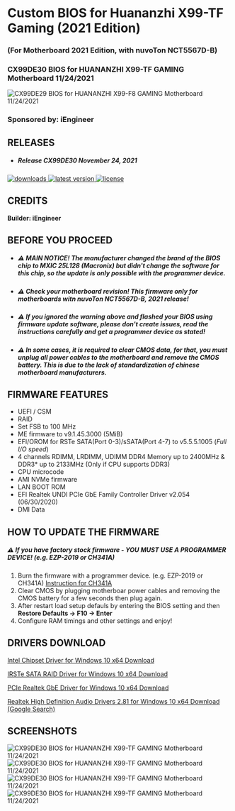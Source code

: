 # Custom BIOS for Huananzhi X99-TF Gaming (2021 Edition)
### (For Motherboard 2021 Edition, with nuvoTon NCT5567D-B)

### CX99DE30 BIOS for HUANANZHI X99-TF GAMING Motherboard 11/24/2021

![CX99DE29 BIOS for HUANANZHI X99-F8 GAMING Motherboard 11/24/2021](https://raw.githubusercontent.com/BIOS-iEngineer/PNG/main/X99TF2021.jpg)

### Sponsored by: iEngineer

## RELEASES
* ##### Release CX99DE30 November 24, 2021

<div align="left">
    <a href="https://github.com/BIOS-iEngineer/HUANANZHI-X99-TF-2021/releases">
        <img src="https://img.shields.io/github/downloads/BIOS-iEngineer/HUANANZHI-X99-TF-2021/total.svg?color=silver&style=for-the-badge&logo=appveyor" alt="downloads"/>
    </a>
    <a href="https://github.com/BIOS-iEngineer/HUANANZHI-X99-TF-2021/releases/latest">
        <img src="https://img.shields.io/github/release/BIOS-iEngineer/HUANANZHI-X99-TF-2021.svg?color=silver&style=for-the-badge&logo=appveyor" alt="latest version"/>
    </a>
    <a href="https://github.com/BIOS-iEngineer/HUANANZHI-X99-TF-2021/blob/master/License">
        <img src="https://img.shields.io/github/license/BIOS-iEngineer/HUANANZHI-X99-TF-2021.svg?style=for-the-badge&logo=appveyor" alt="license"/>
    </a>
</div>

## CREDITS
**Builder: iEngineer**

## BEFORE YOU PROCEED
* ##### ⚠️ MAIN NOTICE! The manufacturer changed the brand of the BIOS chip to MXIC 25L128 (Macronix) but didn't change the software for this chip, so the update is only possible with the programmer device.
* ##### ⚠️ Check your motherboard revision! This firmware only for motherboards witn nuvoTon NCT5567D-B, 2021 release!
* ##### ⚠️ If you ignored the warning above and flashed your BIOS using firmware update software, please don't create issues, read the instructions carefully and get a programmer device as stated!
* ##### ⚠️ In some cases, it is required to clear CMOS data, for that, you must unplug all power cables to the motherboard and remove the CMOS battery. This is due to the lack of standardization of chinese motherboard manufacturers.

## FIRMWARE FEATURES

* UEFI / CSM
* RAID
* Set FSB to 100 MHz
* ME firmware to v9.1.45.3000 (5MiB)
* EFI/OROM for RSTe SATA(Port 0-3)/sSATA(Port 4-7) to v5.5.5.1005 (_Full I/O speed_)
* 4 channels RDIMM, LRDIMM, UDIMM DDR4 Memory up to 2400MHz & DDR3* up to 2133MHz (Only if CPU supports DDR3)
* CPU microcode
* AMI NVMe firmware
* LAN BOOT ROM
* EFI Realtek UNDI PCIe GbE Family Controller Driver v2.054 (06/30/2020)
* DMI Data

## HOW TO UPDATE THE FIRMWARE
##### ⚠️ If you have factory stock firmware - _YOU MUST USE A PROGRAMMER DEVICE!_ (e.g. EZP-2019 or CH341A)

1. Burn the firmware with a programmer device. (e.g. EZP-2019 or CH341A) [Instruction for CH341A](https://www.miyconst.com/Blog/View/2086/ch341a-minimal-usage-guide-how-to-read-and-write-a-motherboard-bios)
2. Clear CMOS by plugging motherboar power cables and removing the CMOS battery for a few seconds then plug again.
3. After restart load setup defauls by entering the BIOS setting and then **Restore Defaults -> F10 -> Enter**
4. Configure RAM timings and other settings and enjoy!

## DRIVERS DOWNLOAD

[Intel Chipset Driver for Windows 10 x64 Download](https://github.com/BIOS-iEngineer/SZMZ-X99-Dual-Z8/raw/main/Drivers/Windows%2010%20x64/Intel%20Chipset/IntelChipset.zip)

[IRSTe SATA RAID Driver for Windows 10 x64 Download](https://github.com/BIOS-iEngineer/SZMZ-X99-Dual-Z8/raw/main/Drivers/Windows%2010%20x64/IRSTe%20SATA%20C612/IRSTe%20SATA.zip)

[PCIe Realtek GbE Driver for Windows 10 x64 Download](https://github.com/BIOS-iEngineer/SZMZ-X99-Dual-Z8/raw/main/Drivers/Windows%2010%20x64/PCIe%20Realtek%20GbE/PCIe%20Realtek%20GbE.zip)

[Realtek High Definition Audio Drivers 2.81 for Windows 10 x64 Download (Google Search)](https://www.google.com/search?client=firefox-b-d&q=Realtek+High+Definition+Audio+Drivers+2.81+for+Windows+10+x64+Download)

## SCREENSHOTS

![CX99DE30 BIOS for HUANANZHI X99-TF GAMING Motherboard 11/24/2021](https://raw.githubusercontent.com/BIOS-iEngineer/PNG/main/CX99DE29-002.png)
![CX99DE30 BIOS for HUANANZHI X99-TF GAMING Motherboard 11/24/2021](https://raw.githubusercontent.com/BIOS-iEngineer/PNG/main/CX99DE29-003.png)
![CX99DE30 BIOS for HUANANZHI X99-TF GAMING Motherboard 11/24/2021](https://raw.githubusercontent.com/BIOS-iEngineer/PNG/main/CX99DE29-004.png)
![CX99DE30 BIOS for HUANANZHI X99-TF GAMING Motherboard 11/24/2021](https://raw.githubusercontent.com/BIOS-iEngineer/PNG/main/CX99DE29-005.png)
